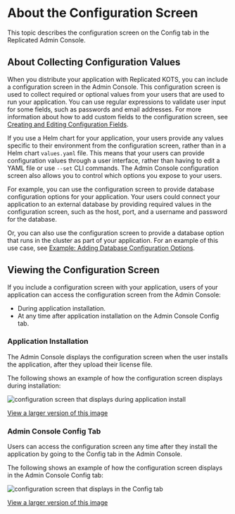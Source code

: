 # About the Configuration Screen

This topic describes the configuration screen on the Config tab in the Replicated Admin Console.

## About Collecting Configuration Values

When you distribute your application with Replicated KOTS, you can include a configuration screen in the Admin Console. This configuration screen is used to collect required or optional values from your users that are used to run your application. You can use regular expressions to validate user input for some fields, such as passwords and email addresses. For more information about how to add custom fields to the configuration screen, see [Creating and Editing Configuration Fields](admin-console-customize-config-screen).

If you use a Helm chart for your application, your users provide any values specific to their environment from the configuration screen, rather than in a Helm chart `values.yaml` file. This means that your users can provide configuration values through a user interface, rather than having to edit a YAML file or use `--set` CLI commands. The Admin Console configuration screen also allows you to control which options you expose to your users.

For example, you can use the configuration screen to provide database configuration options for your application. Your users could connect your application to an external database by providing required values in the configuration screen, such as the host, port, and a username and password for the database.

Or, you can also use the configuration screen to provide a database option that runs in the cluster as part of your application. For an example of this use case, see [Example: Adding Database Configuration Options](tutorial-adding-db-config).

## Viewing the Configuration Screen

If you include a configuration screen with your application, users of your application can access the configuration screen from the Admin Console:
* During application installation.
* At any time after application installation on the Admin Console Config tab.

### Application Installation

The Admin Console displays the configuration screen when the user installs the application, after they upload their license file.

The following shows an example of how the configuration screen displays during installation:

![configuration screen that displays during application install](/images/config-screen-sentry-enterprise-app-install.png)

[View a larger version of this image](/images/config-screen-sentry-enterprise-app-install.png)

### Admin Console Config Tab

Users can access the configuration screen any time after they install the application by going to the Config tab in the Admin Console.

The following shows an example of how the configuration screen displays in the Admin Console Config tab:

![configuration screen that displays in the Config tab](/images/config-screen-sentry-enterprise.png)

[View a larger version of this image](/images/config-screen-sentry-enterprise.png)
